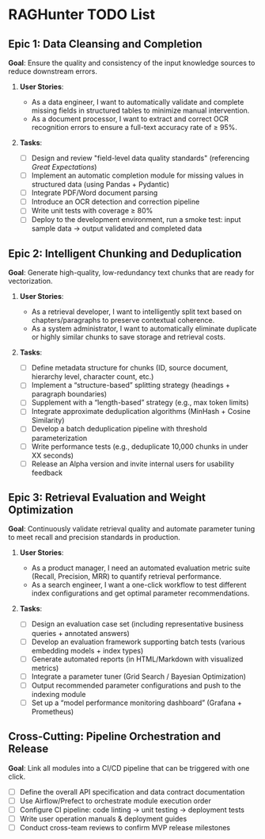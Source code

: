 # RAGHunter TODO List

## Epic 1: Data Cleansing and Completion

**Goal**: Ensure the quality and consistency of the input knowledge sources to reduce downstream errors.

1. **User Stories**:

   * As a data engineer, I want to automatically validate and complete missing fields in structured tables to minimize manual intervention.
   * As a document processor, I want to extract and correct OCR recognition errors to ensure a full-text accuracy rate of ≥ 95%.

2. **Tasks**:

   * [ ] Design and review "field-level data quality standards" (referencing *Great Expectations*)
   * [ ] Implement an automatic completion module for missing values in structured data (using Pandas + Pydantic)
   * [ ] Integrate PDF/Word document parsing
   * [ ] Introduce an OCR detection and correction pipeline
   * [ ] Write unit tests with coverage ≥ 80%
   * [ ] Deploy to the development environment, run a smoke test: input sample data → output validated and completed data

## Epic 2: Intelligent Chunking and Deduplication

**Goal**: Generate high-quality, low-redundancy text chunks that are ready for vectorization.

1. **User Stories**:

   * As a retrieval developer, I want to intelligently split text based on chapters/paragraphs to preserve contextual coherence.
   * As a system administrator, I want to automatically eliminate duplicate or highly similar chunks to save storage and retrieval costs.

2. **Tasks**:

   * [ ] Define metadata structure for chunks (ID, source document, hierarchy level, character count, etc.)
   * [ ] Implement a “structure-based” splitting strategy (headings + paragraph boundaries)
   * [ ] Supplement with a “length-based” strategy (e.g., max token limits)
   * [ ] Integrate approximate deduplication algorithms (MinHash + Cosine Similarity)
   * [ ] Develop a batch deduplication pipeline with threshold parameterization
   * [ ] Write performance tests (e.g., deduplicate 10,000 chunks in under XX seconds)
   * [ ] Release an Alpha version and invite internal users for usability feedback

## Epic 3: Retrieval Evaluation and Weight Optimization

**Goal**: Continuously validate retrieval quality and automate parameter tuning to meet recall and precision standards in production.

1. **User Stories**:

   * As a product manager, I need an automated evaluation metric suite (Recall, Precision, MRR) to quantify retrieval performance.
   * As a search engineer, I want a one-click workflow to test different index configurations and get optimal parameter recommendations.

2. **Tasks**:

   * [ ] Design an evaluation case set (including representative business queries + annotated answers)
   * [ ] Develop an evaluation framework supporting batch tests (various embedding models + index types)
   * [ ] Generate automated reports (in HTML/Markdown with visualized metrics)
   * [ ] Integrate a parameter tuner (Grid Search / Bayesian Optimization)
   * [ ] Output recommended parameter configurations and push to the indexing module
   * [ ] Set up a “model performance monitoring dashboard” (Grafana + Prometheus)

## Cross-Cutting: Pipeline Orchestration and Release

**Goal**: Link all modules into a CI/CD pipeline that can be triggered with one click.

* [ ] Define the overall API specification and data contract documentation
* [ ] Use Airflow/Prefect to orchestrate module execution order
* [ ] Configure CI pipeline: code linting → unit testing → deployment tests
* [ ] Write user operation manuals & deployment guides
* [ ] Conduct cross-team reviews to confirm MVP release milestones